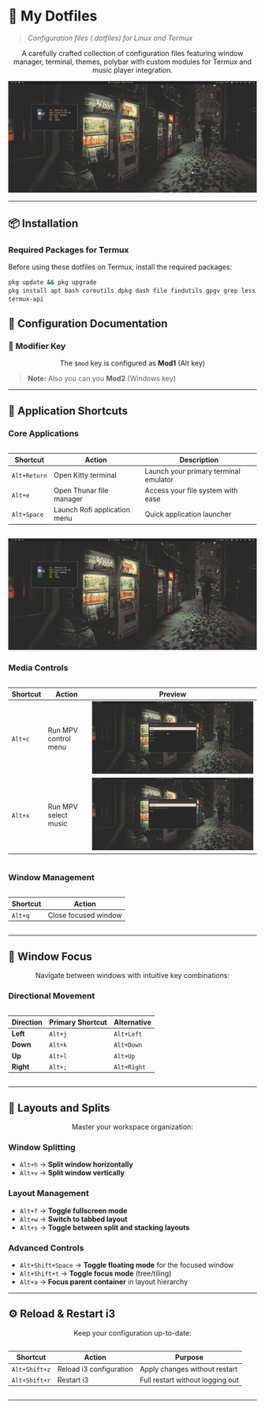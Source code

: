 # 🔧 My Dotfiles

> *Configuration files (.dotfiles) for Linux and Termux*

<div align="center">

A carefully crafted collection of configuration files featuring window manager, terminal, themes, polybar with custom modules for Termux and music player integration.

![Preview](preview/1.png)

</div>

---

## 📦 Installation

### Required Packages for Termux

Before using these dotfiles on Termux, install the required packages:

```bash
pkg update && pkg upgrade
pkg install apt bash coreutils dpkg dash file findutils gpgv grep less ncurses ncurses-utils net-tools openssl procps sed tar termux-tools termux-core tzdata util-linux wget which zsh
termux-api
 ```

## 📖 Configuration Documentation

### 🎯 Modifier Key

<div align="center">

The `$mod` key is configured as **Mod1** (Alt key)

</div>

> **Note:** Also you can you **Mod2** (Windows key)
---

## 🚀 Application Shortcuts

### Core Applications

<div style="overflow-x: auto;">

| Shortcut | Action | Description |
|----------|--------|-------------|
| `Alt+Return` | Open Kitty terminal | Launch your primary terminal emulator |
| `Alt+e` | Open Thunar file manager | Access your file system with ease |
| `Alt+Space` | Launch Rofi application menu | Quick application launcher |

</div>

<div align="center">

![Preview](preview/1.png)

</div>

### Media Controls

<div style="overflow-x: auto;">

| Shortcut | Action | Preview |
|----------|--------|---------|
| `Alt+c` | Run MPV control menu | ![Preview](preview/2.png) |
| `Alt+x` | Run MPV select music | ![Preview](preview/3.png) |

</div>

### Window Management

<div style="overflow-x: auto;">

| Shortcut | Action |
|----------|--------|
| `Alt+q` | Close focused window |

</div>

---

## 🧭 Window Focus

<div align="center">

Navigate between windows with intuitive key combinations:

</div>

### Directional Movement

<div style="overflow-x: auto;">

| Direction | Primary Shortcut | Alternative |
|-----------|------------------|-------------|
| **Left** | `Alt+j` | `Alt+Left` |
| **Down** | `Alt+k` | `Alt+Down` |
| **Up** | `Alt+l` | `Alt+Up` |
| **Right** | `Alt+;` | `Alt+Right` |

</div>

---

## 🎨 Layouts and Splits

<div align="center">

Master your workspace organization:

</div>

### Window Splitting
- `Alt+h` → **Split window horizontally**
- `Alt+v` → **Split window vertically**

### Layout Management
- `Alt+f` → **Toggle fullscreen mode**
- `Alt+w` → **Switch to tabbed layout**
- `Alt+s` → **Toggle between split and stacking layouts**

### Advanced Controls
- `Alt+Shift+Space` → **Toggle floating mode** for the focused window
- `Alt+Shift+t` → **Toggle focus mode** (tree/tiling)
- `Alt+a` → **Focus parent container** in layout hierarchy

---

## ⚙️ Reload & Restart i3

<div align="center">

Keep your configuration up-to-date:

</div>

<div style="overflow-x: auto;">

| Shortcut | Action | Purpose |
|----------|--------|---------|
| `Alt+Shift+z` | Reload i3 configuration | Apply changes without restart |
| `Alt+Shift+r` | Restart i3 | Full restart without logging out |

</div>

---

